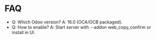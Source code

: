 # FAQ

- Q: Which Odoo version? A: 16.0 (OCA/OCB packaged).
- Q: How to enable? A: Start server with --addon web_copy_confirm or install in UI.

